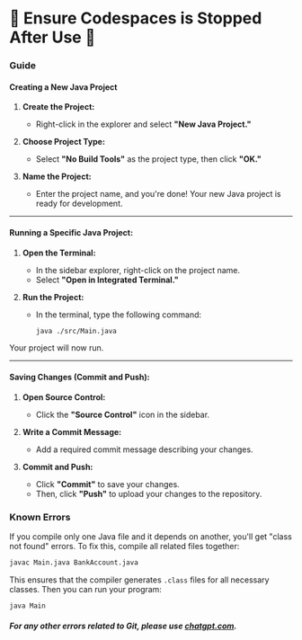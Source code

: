 # 🚨 Ensure Codespaces is Stopped After Use 🚨

### Guide

#### Creating a New Java Project

1. **Create the Project:**
   - Right-click in the explorer and select **"New Java Project."**

2. **Choose Project Type:**
   - Select **"No Build Tools"** as the project type, then click **"OK."**

3. **Name the Project:**
   - Enter the project name, and you're done! Your new Java project is ready for development.
  
---

#### Running a Specific Java Project:
1. **Open the Terminal:**
   - In the sidebar explorer, right-click on the project name.
   - Select **"Open in Integrated Terminal."**

2. **Run the Project:**
   - In the terminal, type the following command:
     ```bash
     java ./src/Main.java
     ```

Your project will now run.

---

#### Saving Changes (Commit and Push):
1. **Open Source Control:**
   - Click the **"Source Control"** icon in the sidebar.

2. **Write a Commit Message:**
   - Add a required commit message describing your changes.

3. **Commit and Push:**
   - Click **"Commit"** to save your changes.
   - Then, click **"Push"** to upload your changes to the repository.

### Known Errors
If you compile only one Java file and it depends on another, you'll get "class not found" errors. To fix this, compile all related files together:

```bash
javac Main.java BankAccount.java
```

This ensures that the compiler generates `.class` files for all necessary classes. Then you can run your program:

```bash
java Main
```
##### For any other errors related to Git, please use [chatgpt.com](https://chatgpt.com).
